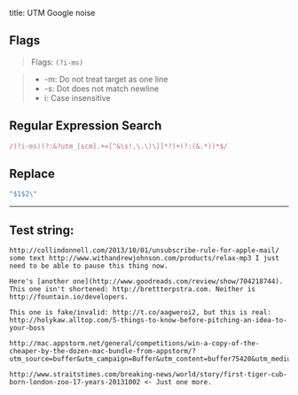 title: UTM Google noise

## Flags

> Flags: `(?i-ms)`

> * -m: Do not treat target as one line
> * -s: Dot does not match newline
> * i: Case insensitive

## Regular Expression Search

```ruby
/(?i-ms)(?:&?utm_[scm].+=[^&\s!,\.\)\]]*?)+(?:(&.*))*$/
```

## Replace

```ruby
"$1$2\"
```

---

## Test string:

```text
http://collindonnell.com/2013/10/01/unsubscribe-rule-for-apple-mail/ some text http://www.withandrewjohnson.com/products/relax-mp3 I just need to be able to pause this thing now.

Here's [another one](http://www.goodreads.com/review/show/704218744). This one isn't shortened: http://brettterpstra.com. Neither is http://fountain.io/developers.

This one is fake/invalid: http://t.co/aagweroi2, but this is real: http://holykaw.alltop.com/5-things-to-know-before-pitching-an-idea-to-your-boss

http://mac.appstorm.net/general/competitions/win-a-copy-of-the-cheaper-by-the-dozen-mac-bundle-from-appstorm/?utm_source=buffer&utm_campaign=Buffer&utm_content=buffer75420&utm_medium=twitter&otherstuff=goforit

http://www.straitstimes.com/breaking-news/world/story/first-tiger-cub-born-london-zoo-17-years-20131002 <- Just one more.


```


